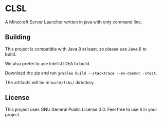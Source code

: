# CLSL

A Minecraft Server Launcher written in java with only command line.

## Building
This project is compatible with Java 8 at least, so please use Java 8 to build.

We also prefer to use IntelliJ IDEA to build.

Download the zip and run `gradlew build --stacktrace --no-daemon -xtest`.

The artifacts will be in `build/libs/` directory.

## License
This project uses GNU General Public License 3.0. Feel free to use it in your project.

